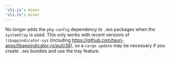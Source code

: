 ```yaml
---
'cli.js': minor
'cli.rs': minor
---
```


No longer adds the `pkg-config` dependency to `.deb` packages when the `systemTray` is used.
This only works with recent versions of `libappindicator-sys` (including https://github.com/tauri-apps/libappindicator-rs/pull/38),
so a `cargo update` may be necessary if you create `.deb` bundles and use the tray feature.
